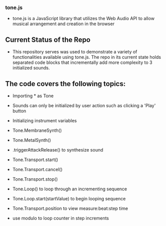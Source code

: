 ### tone.js

- tone.js is a JavaScript library that utilizes the Web Audio API to allow musical arrangement and creation in the browser

## Current Status of the Repo

- This repository serves was used to demonstrate a variety of functionalities available using tone.js. The repo in its current state holds separated code blocks that incrementally add more complexity to 3 initialized sounds.

## The code covers the following topics:

- Importing * as Tone

- Sounds can only be initialized by user action such as clicking a 'Play' button

- Initializing instrument variables

- Tone.MembraneSynth()

- Tone.MetalSynth()

- .triggerAttackRelease() to synthesize sound

- Tone.Transport.start()

- Tone.Transport.cancel()

- Tone.Transport.stop()

- Tone.Loop() to loop through an incrementing sequence

- Tone.Loop.start(startValue) to begin looping sequence

- Tone.Transport.position to view measure:beat:step time

- use modulo to loop counter in step increments